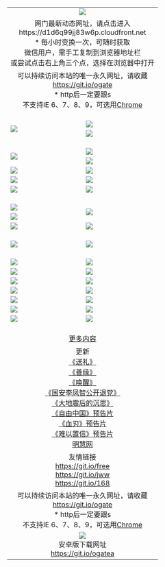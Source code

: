 ﻿<table>
  <tr></tr>
  <tr><td colspan=2 align=center><img src="https://cloud.githubusercontent.com/assets/11880933/13434984/f430fae2-e012-11e5-814f-c2df1e82b247.jpg" /></td></tr>
  <tr><td colspan=2 align=center>网门最新动态网址，请点击进入
<br>https://d1d6q99jj83w6p.cloudfront.net
    <br/>* 每小时变换一次，可随时获取<br/>微信用户，需手工复制到浏览器地址栏<br>或尝试点击右上角三个点，选择在浏览器中打开
    <!--br>* IE6打开动态网址须在选项中勾选TLS 1.0--></td>
  </tr>
  <tr>
    <td colspan=2 align=center>可以持续访问本站的唯一永久网址，请收藏<br/><a href="https://git.io/ogate" target="_blank">https://git.io/ogate</a><br/>* http后一定要跟s<br/>不支持IE 6、7、8、9，可选用<a href="https://d1d6q99jj83w6p.cloudfront.net/ogUP.aspx?name=0ChromePortable.zip">Chrome</a></td>
  </tr>
  <tr height="20">
  <tr>
    <td rowspan=2><a href="https://d1d6q99jj83w6p.cloudfront.net/ogUP.aspx?name=11DKC.mp4&list=11DKC" target="_blank"><img src="https://d1d6q99jj83w6p.cloudfront.net/Up/11DKC1.jpg" /></a></td> 
    <td><div><a href="https://d1d6q99jj83w6p.cloudfront.net/ogUP.aspx?name=LRWS.mp4&list=LRWS" target="_blank"><img src="https://d1d6q99jj83w6p.cloudfront.net/Up/LRWS.jpg" /></a></td>
   </tr>
  <tr>
    <td><a href="https://d1d6q99jj83w6p.cloudfront.net/ogView.aspx" target="_blank"><img src="https://d1d6q99jj83w6p.cloudfront.net/Up/11TGKDY.jpg" /></a></td>
  </tr>
  <tr height="20">
  <tr>
    <td rowspan=2><a href="https://d1d6q99jj83w6p.cloudfront.net/ogUP.aspx?name=4EE/DJ.mp4&list=4EEDJ" target="_blank"><img src="https://d1d6q99jj83w6p.cloudfront.net/Up/4EE/DJ_140.jpg"/></a></td>
    <td><a href="https://d1d6q99jj83w6p.cloudfront.net/ogUP.aspx?name=4EE/ZG.mp4&list=4EEZG" target="_blank"><img src="https://d1d6q99jj83w6p.cloudfront.net/Up/4EE/ZG0.jpg"/></a></td>
    <!--td><a href="https://d1d6q99jj83w6p.cloudfront.net/ogUP.aspx?name=4EE/HQ.mp4&list=4EEHQ" target="_blank"><img src="https://d1d6q99jj83w6p.cloudfront.net/Up/4EE/HQ0.jpg"/></a></td-->
  </tr>
  <tr>
    <td><a href="https://d1d6q99jj83w6p.cloudfront.net/ogUP.aspx?name=4EE/QQ.mp4&list=4EEQQ" target="_blank"><img src="https://d1d6q99jj83w6p.cloudfront.net/Up/4EE/QQ0.jpg"/></a></td>
  </tr>
            <tr>
                <td><a href="https://d1d6q99jj83w6p.cloudfront.net/ogUP.aspx?name=4EE/HD.mp4&list=4EEHD" target="_blank"><img src="https://d1d6q99jj83w6p.cloudfront.net/Up/4EE/HD0.jpg"/></a></td>
                <td><a href="https://d1d6q99jj83w6p.cloudfront.net/ogUP.aspx?name=4EE/GX.mp4&list=4EEGX" target="_blank"><img src="https://d1d6q99jj83w6p.cloudfront.net/Up/4EE/GX0.jpg"/></a></td>
            </tr>
            <tr>
                <td><a href="https://d1d6q99jj83w6p.cloudfront.net/ogUP.aspx?name=4EE/TX.mp4&list=4EETX" target="_blank"><img src="https://d1d6q99jj83w6p.cloudfront.net/Up/4EE/TX0.jpg"/></a></td>
                <td><a href="https://d1d6q99jj83w6p.cloudfront.net/ogUP.aspx?name=4EE/WZ.mp4&list=4EEWZ" target="_blank"><img src="https://d1d6q99jj83w6p.cloudfront.net/Up/4EE/WZ0.jpg"/></a></td>
            </tr>
  <tr>
    <td><a href="https://d1d6q99jj83w6p.cloudfront.net/onCO.aspx?ob=600%CA%C2%CE%EF&op=%D4%F6%C9%BE%B8%C4&args=WH1~%23%C0%E0%D0%CD6%D0%C2%CE%C5%7c%23%C0%E0%D0%CD6%C6%C0%C2%DB" target="_blank"><img src="https://d1d6q99jj83w6p.cloudfront.net/Up/0WZ.jpg" /></a></td>
    <td><a href="https://d1d6q99jj83w6p.cloudfront.net/onCO.aspx?ob=600%CA%C2%CE%EF&op=%D4%F6%C9%BE%B8%C4&args=WH1~%23%D3%C3%BB%A7" target="_blank"><img src="https://d1d6q99jj83w6p.cloudfront.net/Up/0WB.jpg" /></a></td>
  </tr>
  <tr height="20">
  <tr>
    <td><a href="https://d1d6q99jj83w6p.cloudfront.net/ogUP.aspx?name=JQR.mp4&count=2" target="_blank"><img src="https://d1d6q99jj83w6p.cloudfront.net/Up/JQR.jpg" /></a></td>   
    <td rowspan=2><a href="https://d1d6q99jj83w6p.cloudfront.net/ogUP.aspx?name=JP.mp4&count=9" target="_blank"><img src="https://d1d6q99jj83w6p.cloudfront.net/Up/JP.jpg" /></td>
  </tr>
  <tr>
    <td><a href="https://d1d6q99jj83w6p.cloudfront.net/ogUP.aspx?name=WH.mp4" target="_blank"><img src="https://d1d6q99jj83w6p.cloudfront.net/Up/WH.jpg" /></a></td>
  </tr>
  <tr>
    <td><a href="https://d1d6q99jj83w6p.cloudfront.net/ogUP.aspx?name=SSZJ.mp4&list=SSZJ" target="_blank"><img src="https://d1d6q99jj83w6p.cloudfront.net/Up/SSZJ.jpg" /></a></td>
    <td><a href="https://d1d6q99jj83w6p.cloudfront.net/ogUP.aspx?name=WLSH.mp4&count=2" target="_blank"><img src="https://d1d6q99jj83w6p.cloudfront.net/Up/WLSH.jpg" /></a</td>
  </tr>
  <tr height="20">
  <tr>
    <td><a href="https://d1d6q99jj83w6p.cloudfront.net/ogUP.aspx?name=ZY.mp4&count=2015|16" target="_blank"><img src="https://d1d6q99jj83w6p.cloudfront.net/Up/ZY.jpg" /></a</td>
    <td><a href="https://d1d6q99jj83w6p.cloudfront.net/ogUP.aspx?name=XTFY.mp4&count=B|2,A|24" target="_blank"><img src="https://d1d6q99jj83w6p.cloudfront.net/Up/XTFY.jpg" /></a></td>
  </tr>
  <tr height="20">
  </tr>
  <!--tr>
    <td><a href="https://d1d6q99jj83w6p.cloudfront.net/ogUP.aspx?name=4EE/GX.mp4&list=4EEGX" target="_blank"><img src="https://d1d6q99jj83w6p.cloudfront.net/Up/4EE/GX0.jpg"/></a></td>
    <td><a href="https://d1d6q99jj83w6p.cloudfront.net/ogUP.aspx?name=4EE/HD.mp4&list=4EEHD" target="_blank"><img src="https://d1d6q99jj83w6p.cloudfront.net/Up/4EE/HD0.jpg"/></a></td>
  </tr>
  <tr>
    <td><a href="https://d1d6q99jj83w6p.cloudfront.net/ogUP.aspx?name=4EE/TX.mp4&list=4EETX" target="_blank"><img src="https://d1d6q99jj83w6p.cloudfront.net/Up/4EE/TX0.jpg"/></a></td>
    <td><a href="https://d1d6q99jj83w6p.cloudfront.net/ogUP.aspx?name=4EE/WZ.mp4&list=4EEWZ" target="_blank"><img src="https://d1d6q99jj83w6p.cloudfront.net/Up/4EE/WZ0.jpg"/></a></td>
  </tr-->
  <tr>
    <td><a href="https://d1d6q99jj83w6p.cloudfront.net/onUP.aspx?name=https://du172fz170yac.cloudfront.net/" target="_blank"><img src="https://d1d6q99jj83w6p.cloudfront.net/Up/0DTW.jpg"/></a></td>
    <td><a href="https://d1d6q99jj83w6p.cloudfront.net/onUP.aspx?name=https://d240ns8up8earz.cloudfront.net/acenter/" target="_blank"><img src="https://d1d6q99jj83w6p.cloudfront.net/Up/0TDW.jpg" /></a></td>
  </tr>
  <tr>
    <td><a href="https://d1d6q99jj83w6p.cloudfront.net/onUP.aspx?name=https://d4508d6vomz2p.cloudfront.net/gb/nsc413.htm" target="_blank"><img src="https://d1d6q99jj83w6p.cloudfront.net/Up/0DJY.jpg" /></a></td>
    <td><a href="https://d1d6q99jj83w6p.cloudfront.net/onUP.aspx?name=https://d4apjbhkuxer1.cloudfront.net/xtr/gb/prog204.html" target="_blank"><img src="https://d1d6q99jj83w6p.cloudfront.net/Up/0XTR.jpg" /></a></td>
  </tr>
  <tr>
    <td><a href="https://d1d6q99jj83w6p.cloudfront.net/onUP.aspx?name=https://d3aj00iefsmfgc.cloudfront.net/" target="_blank"><img src="https://d1d6q99jj83w6p.cloudfront.net/Up/0MHW.jpg" /></a></td>
    <td><a href="https://d1d6q99jj83w6p.cloudfront.net/onUP.aspx?name=https://d20wz7qt14x5d2.cloudfront.net/" target="_blank"><img src="https://d1d6q99jj83w6p.cloudfront.net/Up/0ZJW.jpg" /></a></td>
  </tr>
  <tr>
    <td><a href="https://d1d6q99jj83w6p.cloudfront.net/ogUP.aspx?name=0FG.zip" target="_blank"><img src="https://d1d6q99jj83w6p.cloudfront.net/Up/0FG.jpg" /></a></td>
    <td><a href="https://d1d6q99jj83w6p.cloudfront.net/ogUP.aspx?name=0FGA.apk" target="_blank"><img src="https://d1d6q99jj83w6p.cloudfront.net/Up/0FGA.jpg" /></a></td>
  </tr>
  <tr>
    <td><a href="https://d1d6q99jj83w6p.cloudfront.net/ogUP.aspx?name=0U.zip" target="_blank"><img src="https://d1d6q99jj83w6p.cloudfront.net/Up/0U.jpg" /></a></td>
    <td><a href="https://d1d6q99jj83w6p.cloudfront.net/ogUP.aspx?name=0UA.apk" target="_blank"><img src="https://d1d6q99jj83w6p.cloudfront.net/Up/0UA.jpg" /></a></td>
  </tr>
  <tr>
    <td><a href="https://d1d6q99jj83w6p.cloudfront.net/ogUP.aspx?name=0iPPOTV.zip" target="_blank"><img src="https://d1d6q99jj83w6p.cloudfront.net/Up/0iPPOTV.jpg" /></a></td>
    <td><a href="https://d1d6q99jj83w6p.cloudfront.net/ogUP.aspx?name=0iNTD.apk" target="_blank"><img src="https://d1d6q99jj83w6p.cloudfront.net/Up/0iNTD.jpg" /></a></td>
  </tr>
  <!--tr>
    <td><a href="https://d1d6q99jj83w6p.cloudfront.net/ogNice.aspx" target="_blank"><img src="https://d1d6q99jj83w6p.cloudfront.net/Up/0WCYY.jpg" /></a></td>
    <td><a href="https://d1d6q99jj83w6p.cloudfront.net/onCO.aspx?list=XWPL&mode=m" target="_blank"><img src="https://d1d6q99jj83w6p.cloudfront.net/Up/0WZTT.jpg" /></a></td> 
  </tr-->
  <tr>
    <td><a href="https://d1d6q99jj83w6p.cloudfront.net/ogDY.aspx" target="_blank"><img src="https://d1d6q99jj83w6p.cloudfront.net/Up/0FK.jpg" /></a></td>
    <td><a href="https://d1d6q99jj83w6p.cloudfront.net/ogST.aspx" target="_blank"><img src="https://d1d6q99jj83w6p.cloudfront.net/Up/0ST.jpg" /></a></td> 
  </tr>
  <tr height="20">
  <tr>
    <td colspan=2 align=center><a href="https://d1d6q99jj83w6p.cloudfront.net/ogNice.aspx">更多内容</a>
    </td>
  </tr>
  <tr>
    <td colspan=2 align=center>更新<br>
      <a href="https://d1d6q99jj83w6p.cloudfront.net/ogUP.aspx?name=4ESL.mp4" target="_blank">《送礼》</a><br>
      <a href="https://d1d6q99jj83w6p.cloudfront.net/ogUP.aspx?name=4ESY.mp4" target="_blank">《善缘》</a><br>
      <a href="https://d1d6q99jj83w6p.cloudfront.net/ogUP.aspx?name=4EHX.mp4" target="_blank">《唤醒》</a><br>
      <a href="https://d1d6q99jj83w6p.cloudfront.net/ogUP.aspx?name=4LFZ.mp4" target="_blank">《国安李凤智公开退党》</a><br>
      <a href="https://d1d6q99jj83w6p.cloudfront.net/ogUP.aspx?name=4DDZHDCS.mp4" target="_blank">《大地震后的沉思》</a><br>
      <a href="https://d1d6q99jj83w6p.cloudfront.net/ogUP.aspx?name=11ZYZG0.mp4" target="_blank">《自由中国》预告片</a><br>
      <a href="https://d1d6q99jj83w6p.cloudfront.net/ogUP.aspx?name=11XR.mp4" target="_blank">《血刃》预告片</a><br>
      <a href="https://d1d6q99jj83w6p.cloudfront.net/ogUP.aspx?name=11NYZX.mp4&count=2" target="_blank">《难以置信》预告片</a><br>
      <a href="https://d1d6q99jj83w6p.cloudfront.net/onUP.aspx?name=https://www.minghui.org/" target="_blank">明慧网</a>
    </td>
  </tr>
  <tr>
    <td colspan=2 align=center>友情链接<br>
      <a href="https://git.io/free" target="_blank">https://git.io/free</a><br/>
      <a href="https://git.io/jww" target="_blank">https://git.io/jww</a><br/>
      <a href="https://git.io/168" target="_blank">https://git.io/168</a>
    </td>
  </tr>
  <tr>
    <td colspan=2 align=center>可以持续访问本站的唯一永久网址，请收藏<br/><a href="https://git.io/ogate" target="_blank">https://git.io/ogate</a><br/>* http后一定要跟s<br/>不支持IE 6、7、8、9，可选用<a href="https://d1d6q99jj83w6p.cloudfront.net/ogUP.aspx?name=0ChromePortable.zip">Chrome</a></td>
  </tr>
  <tr>
    <td colspan=2 align=center><a href="https://d1d6q99jj83w6p.cloudfront.net/ogUP.aspx?name=0oGate.apk" target="_blank"><img src="https://cloud.githubusercontent.com/assets/11880933/13720399/75e143ee-e842-11e5-9f0a-1421f423c80f.jpg" /></a><br>安卓版下载网址<br><a href="https://git.io/ogatea">https://git.io/ogatea</a></td>
  </tr>
  <!--tr>
    <td colspan=2 align=center>可能失效的动态网址
    </td>
  </tr-->
</table>
